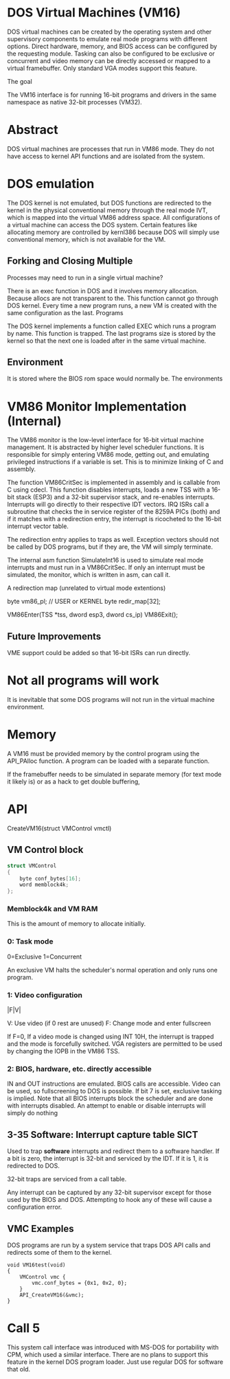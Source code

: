 # DOS Virtual Machines (VM16)

DOS virtual machines can be created by the operating system and other supervisory components to emulate real mode programs with different options. Direct hardware,  memory, and BIOS access can be configured by the requesting module. Tasking can also be configured to be exclusive or concurrent and video memory can be directly accessed or mapped to a virtual framebuffer. Only standard VGA modes support this feature.

The goal

The VM16 interface is for running 16-bit programs and drivers in the same namespace as native 32-bit processes (VM32).

# Abstract

DOS virtual machines are processes that run in VM86 mode. They do not have access to kernel API functions and are isolated from the system.

# DOS emulation

The DOS kernel is not emulated, but DOS functions are redirected to the kernel in the physical conventional memory through the real mode IVT, which is mapped into the virtual VM86 address space. All configurations of a virtual machine can access the DOS system. Certain features like allocating memory are controlled by kernl386 because DOS will simply use conventional memory, which is not available for the VM.

## Forking and Closing Multiple

Processes may need to run in a single virtual machine?

There is an exec function in DOS and it involves memory allocation. Because allocs are not transparent to the. This function cannot go through DOS kernel. Every time a new program runs, a new VM is created with the same configuration as the last.
Programs

The DOS kernel implements a function called EXEC which runs a program by name. This function is trapped. The last programs size is stored by the kernel so that the next one is loaded after in the same virtual machine.

## Environment

It is stored where the BIOS rom space would normally be. The environments

# VM86 Monitor Implementation (Internal)

The VM86 monitor is the low-level interface for 16-bit virtual machine management. It is abstracted by higher level scheduler functions. It is responsible for simply entering VM86 mode, getting out, and emulating privileged instructions if a variable is set. This is to minimize linking of C and assembly.

The function VM86CritSec is implemented in assembly and is callable from C using cdecl. This function disables interrupts, loads a new TSS with a 16-bit stack (ESP3) and a 32-bit supervisor stack, and re-enables interrupts. Interrupts will go directly to their respective IDT vectors. IRQ ISRs call a subroutine that checks the in service register of the 8259A PICs (both) and if it matches with a redirection entry, the interrupt is ricocheted to the 16-bit interrupt vector table.

The redirection entry applies to traps as well. Exception vectors should not be called by DOS programs, but if they are, the VM will simply terminate.

The internal asm function SimulateInt16 is used to simulate real mode interrupts and must run in a VM86CritSec. If only an interrupt must be simulated, the monitor, which is written in asm, can call it.

A redirection map (unrelated to virtual mode extentions)

byte vm86_pl; // USER or KERNEL
byte redir_map[32];

VM86Enter(TSS *tss, dword esp3, dword cs_ip)
VM86Exit();

## Future Improvements

VME support could be added so that 16-bit ISRs can run directly.

# Not all programs will work

It is inevitable that some DOS programs will not run in the virtual machine environment.

# Memory

A VM16 must be provided memory by the control program using the API_PAlloc function. A program can be loaded with a separate function.

If the framebuffer needs to be simulated in separate memory (for text mode it likely is) or as a hack to get double buffering,

# API

CreateVM16(struct VMControl vmctl)

## VM Control block

```c++
struct VMControl
{
	byte conf_bytes[16];
	word memblock4k;
};
```

### Memblock4k and VM RAM

This is the amount of memory to allocate initially.

### 0: Task mode

0=Exclusive
1=Concurrent

An exclusive VM halts the scheduler's normal operation and only runs one program.

### 1: Video configuration

|F|V|

V: Use video (if 0 rest are unused)
F: Change mode and enter fullscreen

If F=0,
If a video mode is changed using INT 10H, the interrupt is trapped and the mode is forcefully switched. VGA registers are permitted to be used by changing the IOPB in the VM86 TSS.

### 2: BIOS, hardware, etc. directly accessible

IN and OUT instructions are emulated. BIOS calls are accessible. Video can be used, so fullscreening to DOS is possible. If bit 7 is set, exclusive tasking is implied. Note that all BIOS interrupts block the scheduler and are done with interrupts disabled. An attempt to enable or disable interrupts will simply do nothing

## 3-35 Software: Interrupt capture table SICT

Used to trap __software__ interrupts and redirect them to a software handler. If a bit is zero, the interrupt is 32-bit and serviced by the IDT. If it is 1, it is redirected to DOS.

32-bit traps are serviced from a call table.

Any interrupt can be captured by any 32-bit supervisor except for those used by the BIOS and DOS. Attempting to hook any of these will cause a configuration error. 

## VMC Examples

DOS programs are run by a system service that traps DOS API calls and redirects some of them to the kernel.

```
void VM16test(void)
{
	VMControl vmc {
		vmc.conf_bytes = {0x1, 0x2, 0};
	}
	API_CreateVM16(&vmc);
}
```

# Call 5

This system call interface was introduced with MS-DOS for portability with CPM, which used a similar interface. There are no plans to support this feature in the kernel DOS program loader. Just use regular DOS for software that old.
